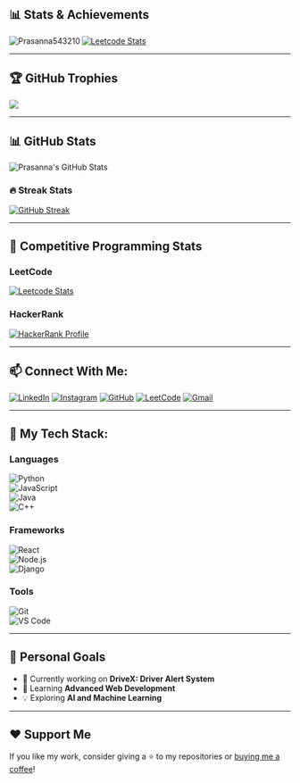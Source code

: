 ## 📊 Stats & Achievements

<p><img align="left" src="https://github-readme-stats.vercel.app/api/top-langs?username=Prasanna543210&show_icons=true&locale=en&layout=compact&theme=chartreuse-dark" alt="Prasanna543210" /></p>  

[![Leetcode Stats](https://leetcard.jacoblin.cool/prasanna2006)](https://leetcode.com/prasanna2006)  

---

## 🏆 GitHub Trophies  
![](https://github-profile-trophy.vercel.app/?username=Prasanna543210&theme=chartreuse-dark&no-frame=false&no-bg=false&margin-w=4)  

---

## 📊 GitHub Stats  
![Prasanna's GitHub Stats](https://github-readme-stats.vercel.app/api?username=Prasanna543210&show_icons=true&theme=chartreuse-dark)  

### 🔥 Streak Stats  
[![GitHub Streak](https://github-readme-streak-stats.herokuapp.com?user=Prasanna543210&theme=chartreuse-dark)](https://git.io/streak-stats)  

---

## 🚀 Competitive Programming Stats  
### LeetCode  
[![Leetcode Stats](https://leetcard.jacoblin.cool/prasanna2006)](https://leetcode.com/prasanna2006)  

### HackerRank  
[![HackerRank Profile](https://cp-logo.vercel.app/hackerrank/prasanna19042006)](https://www.hackerrank.com/profile/prasanna19042006)  

---

## 📫 Connect With Me:  
<p align="left">  
<a href="https://www.linkedin.com/in/prasanna-b-b212a52b8"><img src="https://img.icons8.com/fluent/48/000000/linkedin.png" alt="LinkedIn"/></a>  
<a href="https://www.instagram.com/prajiitthh"><img src="https://img.icons8.com/fluent/48/000000/instagram-new.png" alt="Instagram"/></a>  
<a href="https://github.com/Prasanna543210"><img src="https://img.icons8.com/material-outlined/48/000000/github.png" alt="GitHub"/></a>  
<a href="https://leetcode.com/prasanna2006"><img src="https://img.icons8.com/external-tal-revivo-color-tal-revivo/48/000000/external-leetcode-programming-challenges-and-interview-preparation-logo-color-tal-revivo.png" alt="LeetCode"/></a>  
<a href="mailto:prasanna@example.com"><img src="https://img.icons8.com/fluent/48/000000/gmail.png" alt="Gmail"/></a>  
</p>  

---

## 🌱 My Tech Stack:  
### Languages  
![Python](https://img.shields.io/badge/-Python-3776AB?style=flat-square&logo=python&logoColor=white)  
![JavaScript](https://img.shields.io/badge/-JavaScript-F7DF1E?style=flat-square&logo=javascript&logoColor=black)  
![Java](https://img.shields.io/badge/-Java-007396?style=flat-square&logo=java&logoColor=white)  
![C++](https://img.shields.io/badge/-C++-00599C?style=flat-square&logo=c%2B%2B&logoColor=white)  

### Frameworks  
![React](https://img.shields.io/badge/-React-61DAFB?style=flat-square&logo=react&logoColor=black)  
![Node.js](https://img.shields.io/badge/-Node.js-339933?style=flat-square&logo=node.js&logoColor=white)  
![Django](https://img.shields.io/badge/-Django-092E20?style=flat-square&logo=django&logoColor=white)  

### Tools  
![Git](https://img.shields.io/badge/-Git-F05032?style=flat-square&logo=git&logoColor=white)  
![VS Code](https://img.shields.io/badge/-VS%20Code-007ACC?style=flat-square&logo=visual-studio-code&logoColor=white)  

---

## 🎯 Personal Goals  
- 🔭 Currently working on **DriveX: Driver Alert System**  
- 🌱 Learning **Advanced Web Development**  
- 💡 Exploring **AI and Machine Learning**  

---

## ❤️ Support Me  
If you like my work, consider giving a ⭐️ to my repositories or [buying me a coffee](https://www.buymeacoffee.com/Prasanna)!  
